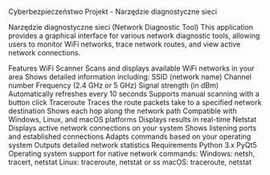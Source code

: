 Cyberbezpieczeństwo Projekt - Narzędzie diagnostyczne sieci

Narzędzie diagnostyczne sieci (Network Diagnostic Tool)
This application provides a graphical interface for various network diagnostic tools, allowing users to monitor WiFi networks, trace network routes, and view active network connections.

Features
WiFi Scanner
Scans and displays available WiFi networks in your area
Shows detailed information including:
SSID (network name)
Channel number
Frequency (2.4 GHz or 5 GHz)
Signal strength (in dBm)
Automatically refreshes every 10 seconds
Supports manual scanning with a button click
Traceroute
Traces the route packets take to a specified network destination
Shows each hop along the network path
Compatible with Windows, Linux, and macOS platforms
Displays results in real-time
Netstat
Displays active network connections on your system
Shows listening ports and established connections
Adapts commands based on your operating system
Outputs detailed network statistics
Requirements
Python 3.x
PyQt5
Operating system support for native network commands:
Windows: netsh, tracert, netstat
Linux: traceroute, netstat or ss
macOS: traceroute, netstat